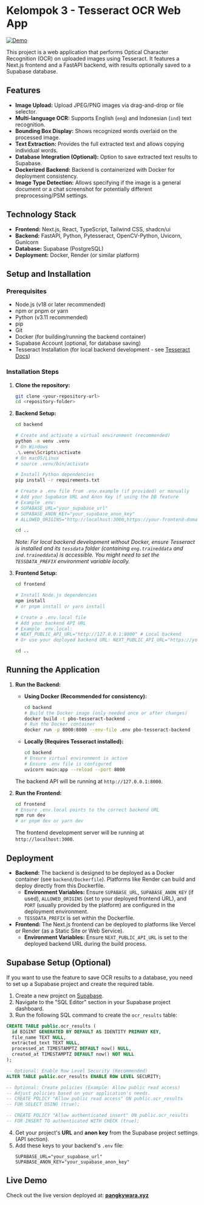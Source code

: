 # Kelompok 3 - Tesseract OCR Web App

[![Demo](https://img.shields.io/badge/Demo-Visit%20Live%20App-blue?style=for-the-badge&logo=vercel)](https://pangkywara.xyz)

This project is a web application that performs Optical Character Recognition (OCR) on uploaded images using Tesseract. It features a Next.js frontend and a FastAPI backend, with results optionally saved to a Supabase database.

## Features

*   **Image Upload:** Upload JPEG/PNG images via drag-and-drop or file selector.
*   **Multi-language OCR:** Supports English (`eng`) and Indonesian (`ind`) text recognition.
*   **Bounding Box Display:** Shows recognized words overlaid on the processed image.
*   **Text Extraction:** Provides the full extracted text and allows copying individual words.
*   **Database Integration (Optional):** Option to save extracted text results to Supabase.
*   **Dockerized Backend:** Backend is containerized with Docker for deployment consistency.
*   **Image Type Detection:** Allows specifying if the image is a general document or a chat screenshot for potentially different preprocessing/PSM settings.

## Technology Stack

*   **Frontend:** Next.js, React, TypeScript, Tailwind CSS, shadcn/ui
*   **Backend:** FastAPI, Python, Pytesseract, OpenCV-Python, Uvicorn, Gunicorn
*   **Database:** Supabase (PostgreSQL)
*   **Deployment:** Docker, Render (or similar platform)

## Setup and Installation

### Prerequisites

*   Node.js (v18 or later recommended)
*   npm or pnpm or yarn
*   Python (v3.11 recommended)
*   pip
*   Git
*   Docker (for building/running the backend container)
*   Supabase Account (optional, for database saving)
*   Tesseract Installation (for local backend development - see [Tesseract Docs](https://tesseract-ocr.github.io/tessdoc/Installation.html))

### Installation Steps

1.  **Clone the repository:**
    ```bash
    git clone <your-repository-url>
    cd <repository-folder>
    ```

2.  **Backend Setup:**
    ```bash
    cd backend

    # Create and activate a virtual environment (recommended)
    python -m venv .venv
    # On Windows
    .\.venv\Scripts\activate
    # On macOS/Linux
    # source .venv/bin/activate

    # Install Python dependencies
    pip install -r requirements.txt

    # Create a .env file from .env.example (if provided) or manually
    # Add your Supabase URL and Anon Key if using the DB feature
    # Example .env:
    # SUPABASE_URL="your_supabase_url"
    # SUPABASE_ANON_KEY="your_supabase_anon_key"
    # ALLOWED_ORIGINS="http://localhost:3000,https://your-frontend-domain.com" # Add your frontend URL for CORS

    cd ..
    ```
    *Note: For local backend development without Docker, ensure Tesseract is installed and its `tessdata` folder (containing `eng.traineddata` and `ind.traineddata`) is accessible. You might need to set the `TESSDATA_PREFIX` environment variable locally.* 

3.  **Frontend Setup:**
    ```bash
    cd frontend

    # Install Node.js dependencies
    npm install
    # or pnpm install or yarn install

    # Create a .env.local file
    # Add your backend API URL
    # Example .env.local:
    # NEXT_PUBLIC_API_URL="http://127.0.0.1:8000" # Local backend
    # Or use your deployed backend URL: NEXT_PUBLIC_API_URL="https://your-backend.onrender.com"

    cd ..
    ```

## Running the Application

1.  **Run the Backend:**
    *   **Using Docker (Recommended for consistency):**
        ```bash
        cd backend
        # Build the Docker image (only needed once or after changes)
        docker build -t pbo-tesseract-backend .
        # Run the Docker container
        docker run -p 8000:8000 --env-file .env pbo-tesseract-backend
        ```
    *   **Locally (Requires Tesseract installed):**
        ```bash
        cd backend
        # Ensure virtual environment is active
        # Ensure .env file is configured
        uvicorn main:app --reload --port 8000
        ```
    The backend API will be running at `http://127.0.0.1:8000`.

2.  **Run the Frontend:**
    ```bash
    cd frontend
    # Ensure .env.local points to the correct backend URL
    npm run dev
    # or pnpm dev or yarn dev
    ```
    The frontend development server will be running at `http://localhost:3000`.

## Deployment

*   **Backend:** The backend is designed to be deployed as a Docker container (see `backend/Dockerfile`). Platforms like Render can build and deploy directly from this Dockerfile.
    *   **Environment Variables:** Ensure `SUPABASE_URL`, `SUPABASE_ANON_KEY` (if used), `ALLOWED_ORIGINS` (set to your deployed frontend URL), and `PORT` (usually provided by the platform) are configured in the deployment environment.
    *   `TESSDATA_PREFIX` is set within the Dockerfile.
*   **Frontend:** The Next.js frontend can be deployed to platforms like Vercel or Render (as a Static Site or Web Service).
    *   **Environment Variables:** Ensure `NEXT_PUBLIC_API_URL` is set to the deployed backend URL during the build process.

## Supabase Setup (Optional)

If you want to use the feature to save OCR results to a database, you need to set up a Supabase project and create the required table.

1.  Create a new project on [Supabase](https://supabase.com/).
2.  Navigate to the "SQL Editor" section in your Supabase project dashboard.
3.  Run the following SQL command to create the `ocr_results` table:

```sql
CREATE TABLE public.ocr_results (
  id BIGINT GENERATED BY DEFAULT AS IDENTITY PRIMARY KEY,
  file_name TEXT NULL,
  extracted_text TEXT NULL,
  processed_at TIMESTAMPTZ DEFAULT now() NULL,
  created_at TIMESTAMPTZ DEFAULT now() NOT NULL
);

-- Optional: Enable Row Level Security (Recommended)
ALTER TABLE public.ocr_results ENABLE ROW LEVEL SECURITY;

-- Optional: Create policies (Example: Allow public read access)
-- Adjust policies based on your application's needs.
-- CREATE POLICY "Allow public read access" ON public.ocr_results
-- FOR SELECT USING (true);

-- CREATE POLICY "Allow authenticated insert" ON public.ocr_results
-- FOR INSERT TO authenticated WITH CHECK (true);
```

4.  Get your project's **URL** and **anon key** from the Supabase project settings (API section).
5.  Add these keys to your backend's `.env` file:
    ```
    SUPABASE_URL="your_supabase_url"
    SUPABASE_ANON_KEY="your_supabase_anon_key"
    ```

## Live Demo

Check out the live version deployed at: **[pangkywara.xyz](https://pangkywara.xyz)** 

